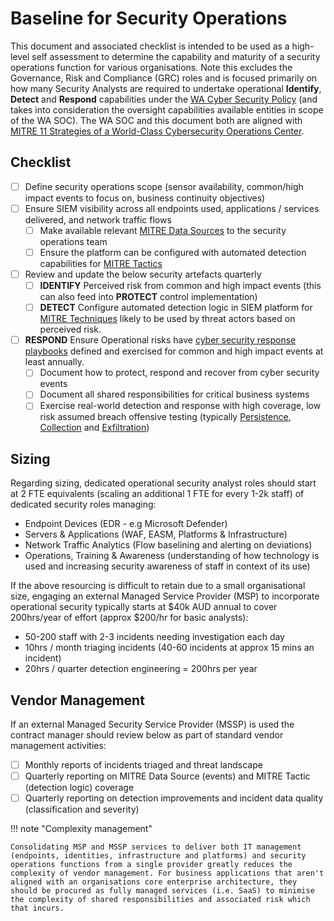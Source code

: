 # Baseline for Security Operations

This document and associated checklist is intended to be used as a high-level self assessment to determine the capability and maturity of a security operations function for various organisations. Note this excludes the Governance, Risk and Compliance (GRC) roles and is focused primarily on how many Security Analysts are required to undertake operational **Identify**, **Detect** and **Respond** capabilities under the [WA Cyber Security Policy](https://www.wa.gov.au/government/publications/wa-government-cyber-security-policy) (and takes into consideration the oversight capabilities available entities in scope of the WA SOC). The WA SOC and this document both are aligned with [MITRE 11 Strategies of a World-Class Cybersecurity Operations Center](../pdfs/11-strategies-of-a-world-class-cybersecurity-operations-center.pdf).

## Checklist

- [ ] Define security operations scope (sensor availability, common/high impact events to focus on, business continuity objectives)
- [ ] Ensure SIEM visibility across all endpoints used, applications / services delivered, and network traffic flows
    - [ ] Make available relevant [MITRE Data Sources](https://attack.mitre.org/datasources/) to the security operations team
    - [ ] Ensure the platform can be configured with automated detection capabilities for [MITRE Tactics](https://attack.mitre.org/tactics/enterprise/)
- [ ] Review and update the below security artefacts quarterly
    - [ ] **IDENTIFY** Perceived risk from common and high impact events (this can also feed into **PROTECT** control implementation)
    - [ ] **DETECT** Configure automated detection logic in SIEM platform for [MITRE Techniques](https://attack.mitre.org) likely to be used by threat actors based on perceived risk.
- [ ] **RESPOND** Ensure Operational risks have [cyber security response playbooks](../guidelines/playbooks.md) defined and exercised for common and high impact events at least annually.
    - [ ] Document how to protect, respond and recover from cyber security events
    - [ ] Document all shared responsibilities for critical business systems
    - [ ] Exercise real-world detection and response with high coverage, low risk assumed breach offensive testing (typically [Persistence](https://attack.mitre.org/tactics/TA0003), [Collection](https://attack.mitre.org/tactics/TA0009) and [Exfiltration](https://attack.mitre.org/tactics/TA0010))

## Sizing

Regarding sizing, dedicated operational security analyst roles should start at 2 FTE equivalents (scaling an additional 1 FTE for every 1-2k staff) of dedicated security roles managing:

- Endpoint Devices (EDR - e.g Microsoft Defender)
- Servers & Applications (WAF, EASM, Platforms & Infrastructure)
- Network Traffic Analytics (Flow baselining and alerting on deviations)
- Operations, Training & Awareness (understanding of how technology is used and increasing security awareness of staff in context of its use)

If the above resourcing is difficult to retain due to a small organisational size, engaging an external Managed Service Provider (MSP) to incorporate operational security typically starts at $40k AUD annual to cover 200hrs/year of effort (approx $200/hr for basic analysts):

- 50-200 staff with 2-3 incidents needing investigation each day
- 10hrs / month triaging incidents (40-60 incidents at approx 15 mins an incident)
- 20hrs / quarter detection engineering = 200hrs per year

## Vendor Management

If an external Managed Security Service Provider (MSSP) is used the contract manager should review below as part of standard vendor management activities:

- [ ] Monthly reports of incidents triaged and threat landscape
- [ ] Quarterly reporting on MITRE Data Source (events) and MITRE Tactic (detection logic) coverage
- [ ] Quarterly reporting on detection improvements and incident data quality (classification and severity)

!!! note "Complexity management"

    Consolidating MSP and MSSP services to deliver both IT management (endpoints, identities, infrastructure and platforms) and security operations functions from a single provider greatly reduces the complexity of vendor management. For business applications that aren't aligned with an organisations core enterprise architecture, they should be procured as fully managed services (i.e. SaaS) to minimise the complexity of shared responsibilities and associated risk which that incurs.
